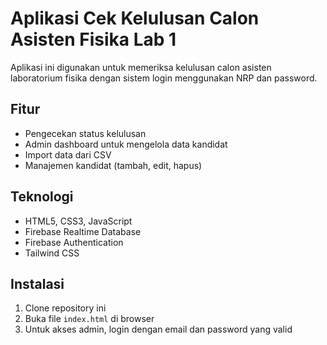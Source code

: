 # Aplikasi Cek Kelulusan Calon Asisten Fisika Lab 1

Aplikasi ini digunakan untuk memeriksa kelulusan calon asisten laboratorium fisika dengan sistem login menggunakan NRP dan password.

## Fitur

- Pengecekan status kelulusan
- Admin dashboard untuk mengelola data kandidat
- Import data dari CSV
- Manajemen kandidat (tambah, edit, hapus)

## Teknologi

- HTML5, CSS3, JavaScript
- Firebase Realtime Database
- Firebase Authentication
- Tailwind CSS

## Instalasi

1. Clone repository ini
2. Buka file `index.html` di browser
3. Untuk akses admin, login dengan email dan password yang valid
